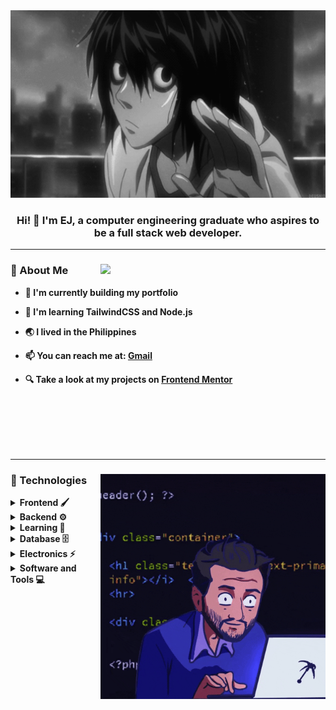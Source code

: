 <div align='center'>

<img src="./assets/L-wave.gif" alt="Death note L waving" width="700px" height="300px">

### Hi! 👋 I'm EJ, a computer engineering graduate who aspires to be a full stack web developer.

</div>

<hr>



### 🧑 About Me  <img src="https://spotify-recently-played-readme.vercel.app/api?user=31e5x665bz2uxrezillesymeahka&count=4" width="360px" align="right">



- **🔭 I'm currently building my portfolio**
  
- **🌱 I'm learning TailwindCSS  and Node.js**

- **🌏 I lived in the Philippines**

- **📫 You can reach me at: [Gmail](ejparducho1210@gmail.com)**

- **🔍 Take a look at my projects on [Frontend Mentor](https://www.frontendmentor.io/profile/Stonieeeee)**
  
<br>
<br>
<br>
<br>
<br>

<hr>

### 🚀 Technologies <img src="./assets/coding.gif" alt="Coding GIF" width="360px" align="right">

<details close>
<summary><b>Frontend 🖌️</b></summary>
<br>

![HTML5](https://img.shields.io/badge/-HTML5-E34F26?style=for-the-badge&logo=html5&logoColor=white)&nbsp;
![CSS3](https://img.shields.io/badge/-CSS3-1572B6?style=for-the-badge&logo=css3)&nbsp;

</details>

<details close>
<summary><b>Backend ⚙️</b></summary> 
<br>

![JavaScript](https://img.shields.io/badge/Javascript-F7DF1E.svg?style=for-the-badge&logo=javascript&logoColor=black)&nbsp;
![Python](https://img.shields.io/badge/python-3670A0?style=for-the-badge&logo=python&logoColor=ffd343)&nbsp;
</details>

<details close>
<summary><b>Learning 🌱</b></summary>
<br>

![Node.js](https://img.shields.io/badge/node.js-339933.svg?style=for-the-badge&logo=nodedotjs&logoColor=white)&nbsp;
![TailwindCSS](https://img.shields.io/badge/-Tailwind_CSS-38B2AC?style=for-the-badge&logo=tailwind-css&logoColor=white)&nbsp;

</details>

<details close>
<summary><b>Database 🗄️</b></summary>
<br>

![MySQL](https://img.shields.io/badge/-MySQL-00000F?style=for-the-badge&logo=mysql)&nbsp;
![Firebase](https://img.shields.io/badge/Firebase-039BE5?style=for-the-badge&logo=Firebase&logoColor=FFA611)&nbsp;
</details>

<details close>
<summary><b>Electronics ⚡</b></summary>
<br>

![Arduino](https://img.shields.io/badge/-Arduino-00979D?style=for-the-badge&logo=Arduino&logoColor=white)&nbsp;
![Espressif](https://img.shields.io/badge/espressif-E7352C.svg?style=for-the-badge&logo=espressif&logoColor=white)&nbsp;
![Raspberry Pi](https://img.shields.io/badge/-RaspberryPi-C51A4A?style=for-the-badge&logo=Raspberry-Pi)&nbsp;

</details>

<details close>
<summary><b>Software and Tools 💻</b></summary>
<br>

![Adobe Photoshop](https://img.shields.io/badge/adobe%20photoshop-%2331A8FF.svg?style=for-the-badge&logo=adobe%20photoshop&logoColor=072F5F)&nbsp;
![Git](https://img.shields.io/badge/-Git-F05032?style=for-the-badge&logo=git&logoColor=white)&nbsp;
![GitHub](https://img.shields.io/badge/-GitHub-181717?style=for-the-badge&logo=github)<br>
![Linux](https://img.shields.io/badge/-Linux-FCC624?style=for-the-badge&logo=linux&logoColor=black)&nbsp;
![Visual Studio Code](https://img.shields.io/badge/-VSCODE-007ACC?style=for-the-badge&&logo=visual-studio-code&logoColor=white)&nbsp;
![Microsoft Office](https://img.shields.io/badge/-MS%20Office-D83B01?style=for-the-badge&logo=microsoft-office&logoColor=white)<br>
![Adobe Lightroom](https://img.shields.io/badge/Adobe%20Lightroom-31A8FF.svg?style=for-the-badge&logo=Adobe%20Lightroom&logoColor=072F5F)&nbsp;
![Adobe Premiere Pro](https://img.shields.io/badge/Adobe%20Premiere%20Pro-9999FF.svg?style=for-the-badge&logo=Adobe%20Premiere%20Pro&logoColor=072F5F)

</details>